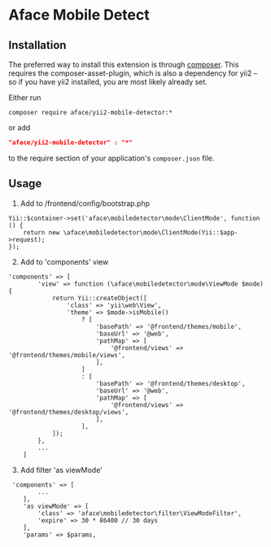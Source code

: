 Aface Mobile Detect
===================


Installation
------------
The preferred way to install this extension is through [composer](http://getcomposer.org/download/). This requires the 
composer-asset-plugin, which is also a dependency for yii2 – so if you have yii2 installed, you are most likely already 
set.


Either run

```
composer require aface/yii2-mobile-detector:*
```
or add

```json
"aface/yii2-mobile-detector" : "*"
```

to the require section of your application's `composer.json` file.

Usage
-----

1) Add to /frontend/config/bootstrap.php

```
Yii::$container->set('aface\mobiledetector\mode\ClientMode', function () {
    return new \aface\mobiledetector\mode\ClientMode(Yii::$app->request);
});
```

2) Add to 'components' view

```
'components' => [
        'view' => function (\aface\mobiledetector\mode\ViewMode $mode) {
            return Yii::createObject([
                'class' => 'yii\web\View',
                'theme' => $mode->isMobile()
                    ? [
                        'basePath' => '@frontend/themes/mobile',
                        'baseUrl' => '@web',
                        'pathMap' => [
                            '@frontend/views' => '@frontend/themes/mobile/views',
                        ],
                    ]
                    : [
                        'basePath' => '@frontend/themes/desktop',
                        'baseUrl' => '@web',
                        'pathMap' => [
                            '@frontend/views' => '@frontend/themes/desktop/views',
                        ],
                    ],
            ]);
        },
        ...
    ]
```

3) Add filter 'as viewMode'

```
 'components' => [
        ...
    ],
    'as viewMode' => [
        'class' => 'aface\mobiledetector\filter\ViewModeFilter',
        'expire' => 30 * 86400 // 30 days
    ],
    'params' => $params,
```

